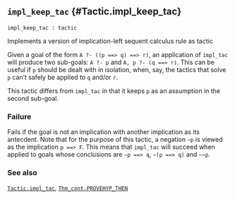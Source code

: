 ## `impl_keep_tac` {#Tactic.impl_keep_tac}


```
impl_keep_tac : tactic
```



Implements a version of implication-left sequent calculus rule as tactic


Given a goal of the form `A ?- ((p ==> q) ==> r)`, an application of
`impl_tac` will produce two sub-goals: `A ?- p` and `A, p ?- (q ==> r)`.
This can be useful if `p` should be dealt with in isolation, when,
say, the tactics that solve `p` can’t safely be applied to `q` and/or
`r`.

This tactic differs from `impl_tac` in that it keeps `p` as an
assumption in the second sub-goal.

### Failure

Fails if the goal is not an implication with another implication as
its antecdent. Note that for the purpose of this tactic, a negation
`~p` is viewed as the implication `p ==> F`. This means that
`impl_tac` will succeed when applied to goals whose conclusions are
`~p ==> q`, `~(p ==> q)` and `~~p`.

### See also

[`Tactic.impl_tac`](#Tactic.impl_tac), [`Thm_cont.PROVEHYP_THEN`](#Thm_cont.PROVEHYP_THEN)


